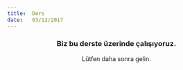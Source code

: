 ```yaml
---
title:  Ders
date:   03/12/2017
---
```


### <center>Biz bu derste üzerinde çalışıyoruz.</center>
<center>Lütfen daha sonra gelin.</center>